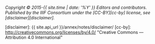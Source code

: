 _Copyright © 2015-{{ site.time | date: '%Y' }} Editors and contributors. Published by the IIIF Consortium under the [CC-BY][cc-by] license, see [disclaimer][disclaimer]._

[disclaimer]: {{ site.api_url }}/annex/notes/disclaimer/
[cc-by]: http://creativecommons.org/licenses/by/4.0/ "Creative Commons &mdash; Attribution 4.0 International"
